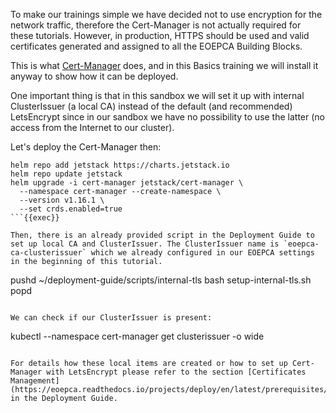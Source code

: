 To make our trainings simple we have decided not to use encryption for the network traffic, therefore the Cert-Manager is not actually required for these tutorials. However, in production, HTTPS should be used and valid certificates generated and assigned to all the EOEPCA Building Blocks.

This is what [Cert-Manager](https://cert-manager.io/) does, and in this Basics training we will install it anyway to show how it can be deployed.

One important thing is that in this sandbox we will set it up with internal ClusterIssuer (a local CA) instead of the default (and recommended) LetsEncrypt since in our sandbox we have no possibility to use the latter (no access from the Internet to our cluster).

Let's deploy the Cert-Manager then:
```
helm repo add jetstack https://charts.jetstack.io
helm repo update jetstack
helm upgrade -i cert-manager jetstack/cert-manager \
  --namespace cert-manager --create-namespace \
  --version v1.16.1 \
  --set crds.enabled=true
```{{exec}}

Then, there is an already provided script in the Deployment Guide to set up local CA and ClusterIssuer. The ClusterIssuer name is `eoepca-ca-clusterissuer` which we already configured in our EOEPCA settings in the beginning of this tutorial.
```
pushd ~/deployment-guide/scripts/internal-tls
bash setup-internal-tls.sh
popd
```{{exec}}

We can check if our ClusterIssuer is present:
```
kubectl --namespace cert-manager get clusterissuer -o wide
```{{exec}}

For details how these local items are created or how to set up Cert-Manager with LetsEncrypt please refer to the section [Certificates Management](https://eoepca.readthedocs.io/projects/deploy/en/latest/prerequisites/tls/) in the Deployment Guide.
